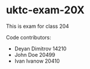 # uktc-exam-20X

This is exam for class 204

Code contributors:
- Deyan Dimitrov 14210
- John Doe 20499
- Ivan Ivanow 20410
